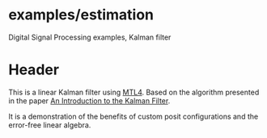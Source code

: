 # examples/estimation

Digital Signal Processing examples, Kalman filter

# Header

This is a linear Kalman filter using [MTL4](http://www.simunova.com). 
Based on the algorithm presented in the paper [An Introduction to the Kalman Filter](http://www.cs.unc.edu/~welch/media/pdf/kalman_intro.pdf).

It is a demonstration of the benefits of custom posit configurations and the error-free linear algebra.
